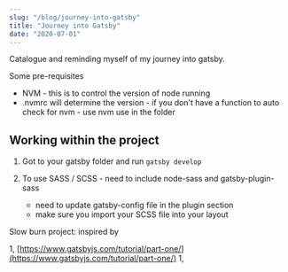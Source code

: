 ```yaml
---
slug: "/blog/journey-into-gatsby"
title: "Journey into Gatsby"
date: "2020-07-01"
---
```


Catalogue and reminding myself of my journey into gatsby.

Some pre-requisites

- NVM - this is to control the version of node running
- .nvmrc will determine the version - if you don't have a function to auto check for nvm - use nvm use in the folder

## Working within the project

1. Got to your gatsby folder and run `gatsby develop`

1. To use SASS / SCSS - need to include node-sass and gatsby-plugin-sass
   - need to update gatsby-config file in the plugin section
   - make sure you import your SCSS file into your layout

Slow burn project: inspired by

1, [https://www.gatsbyjs.com/tutorial/part-one/](https://www.gatsbyjs.com/tutorial/part-one/)
1, [](https://dennytek.com/blog/personal-site-with-gatsby-part-3)
